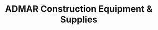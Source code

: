 ---
title: "ADMAR Construction Equipment & Supplies"
url: /north-syracuse/admar-construction-equipment-and-supplies/
shop: shop
---